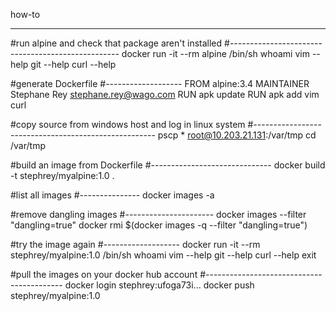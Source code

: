 how-to
******

#run alpine and check that package aren't installed
#--------------------------------------------------
docker run -it --rm alpine /bin/sh
whoami
vim --help
git --help
curl --help

#generate Dockerfile
#-------------------
FROM alpine:3.4
MAINTAINER Stephane Rey stephane.rey@wago.com
RUN apk update
RUN apk add vim curl


#copy source from windows host and log in linux system
#-----------------------------------------------------
pscp * root@10.203.21.131:/var/tmp
cd /var/tmp

#build an image from Dockerfile
#------------------------------
docker build -t stephrey/myalpine:1.0 .

#list all images
#---------------
docker images -a

#remove dangling images
#----------------------
docker images --filter "dangling=true"
docker rmi $(docker images -q --filter "dangling=true")

#try the image again
#-------------------
docker run -it --rm stephrey/myalpine:1.0 /bin/sh
whoami
vim --help
git --help
curl --help
exit

#pull the images on your docker hub account
#------------------------------------------
docker login
stephrey:ufoga73i...
docker push stephrey/myalpine:1.0
